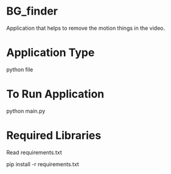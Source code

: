 # BG_finder
Application that helps to remove the motion things in the video.
# Application Type
  python file
# To Run Application
   python main.py
# Required Libraries
   Read requirements.txt
   
   pip install -r requirements.txt
